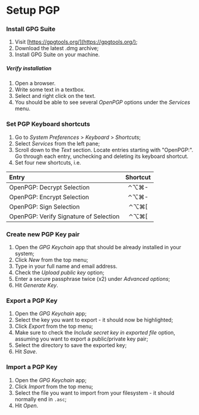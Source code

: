 # Setup PGP

### Install GPG Suite

1. Visit [https://gpgtools.org/](https://gpgtools.org/);
2. Download the latest .dmg archive;
3. Install GPG Suite on your machine.

##### Verify installation

1. Open a browser.
2. Write some text in a textbox.
3. Select and right click on the text.
4. You should be able to see several _OpenPGP_ options under the _Services_ menu.

### Set PGP Keyboard shortcuts

1. Go to _System Preferences_ > _Keyboard_ > _Shortcuts_;
2. Select _Services_ from the left pane;
3. Scroll down to the _Text_ section. Locate entries starting with "OpenPGP:". Go through each entry, unchecking and deleting its keyboard shortcut.
4. Set four new shortcuts, i.e.

| Entry | Shortcut |
| :------------- |:-------------:|
| OpenPGP: Decrypt Selection | ⌃⌥⌘- |
| OpenPGP: Encrypt Selection | ⌃⌥⌘- |
| OpenPGP: Sign Selection | ⌃⌥⌘[ |
| OpenPGP: Verify Signature of Selection | ⌃⌥⌘[ |

### Create new PGP Key pair

1. Open the _GPG Keychain_ app that should be already installed in your system;
2. Click _New_ from the top menu;
3. Type in your full name and email address.
4. Check the _Upload public key_ option;
5. Enter a secure passphrase twice (x2) under _Advanced options_;
6. Hit _Generate Key_.

### Export a PGP Key

1. Open the _GPG Keychain_ app;
2. Select the key you want to export - it should now be highlighted;
3. Click _Export_ from the top menu;
4. Make sure to check the _Include secret key in exported file_ option, assuming you want to export a public/private key pair;
5. Select the directory to save the exported key;
6. Hit _Save_.

### Import a PGP Key

1. Open the _GPG Keychain_ app;
2. Click _Import_ from the top menu;
3. Select the file you want to import from your filesystem - it should normally end in `.asc`;
4. Hit _Open_.
